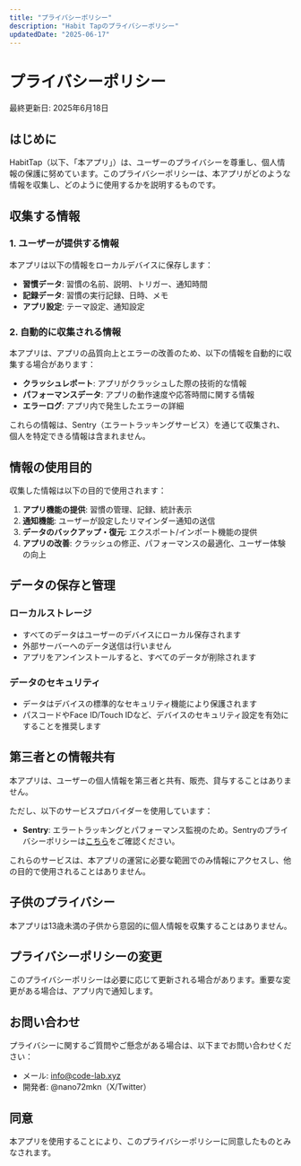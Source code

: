 ```yaml
---
title: "プライバシーポリシー"
description: "Habit Tapのプライバシーポリシー"
updatedDate: "2025-06-17"
---
```


# プライバシーポリシー

最終更新日: 2025年6月18日

## はじめに

HabitTap（以下、「本アプリ」）は、ユーザーのプライバシーを尊重し、個人情報の保護に努めています。このプライバシーポリシーは、本アプリがどのような情報を収集し、どのように使用するかを説明するものです。

## 収集する情報

### 1. ユーザーが提供する情報

本アプリは以下の情報をローカルデバイスに保存します：

- **習慣データ**: 習慣の名前、説明、トリガー、通知時間
- **記録データ**: 習慣の実行記録、日時、メモ
- **アプリ設定**: テーマ設定、通知設定

### 2. 自動的に収集される情報

本アプリは、アプリの品質向上とエラーの改善のため、以下の情報を自動的に収集する場合があります：

- **クラッシュレポート**: アプリがクラッシュした際の技術的な情報
- **パフォーマンスデータ**: アプリの動作速度や応答時間に関する情報
- **エラーログ**: アプリ内で発生したエラーの詳細

これらの情報は、Sentry（エラートラッキングサービス）を通じて収集され、個人を特定できる情報は含まれません。

## 情報の使用目的

収集した情報は以下の目的で使用されます：

1. **アプリ機能の提供**: 習慣の管理、記録、統計表示
2. **通知機能**: ユーザーが設定したリマインダー通知の送信
3. **データのバックアップ・復元**: エクスポート/インポート機能の提供
4. **アプリの改善**: クラッシュの修正、パフォーマンスの最適化、ユーザー体験の向上

## データの保存と管理

### ローカルストレージ

- すべてのデータはユーザーのデバイスにローカル保存されます
- 外部サーバーへのデータ送信は行いません
- アプリをアンインストールすると、すべてのデータが削除されます

### データのセキュリティ

- データはデバイスの標準的なセキュリティ機能により保護されます
- パスコードやFace ID/Touch IDなど、デバイスのセキュリティ設定を有効にすることを推奨します

## 第三者との情報共有

本アプリは、ユーザーの個人情報を第三者と共有、販売、貸与することはありません。

ただし、以下のサービスプロバイダーを使用しています：

- **Sentry**: エラートラッキングとパフォーマンス監視のため。Sentryのプライバシーポリシーは[こちら](https://sentry.io/privacy/)をご確認ください。

これらのサービスは、本アプリの運営に必要な範囲でのみ情報にアクセスし、他の目的で使用されることはありません。

## 子供のプライバシー

本アプリは13歳未満の子供から意図的に個人情報を収集することはありません。

## プライバシーポリシーの変更

このプライバシーポリシーは必要に応じて更新される場合があります。重要な変更がある場合は、アプリ内で通知します。

## お問い合わせ

プライバシーに関するご質問やご懸念がある場合は、以下までお問い合わせください：

- メール: info@code-lab.xyz
- 開発者: @nano72mkn（X/Twitter）

## 同意

本アプリを使用することにより、このプライバシーポリシーに同意したものとみなされます。
